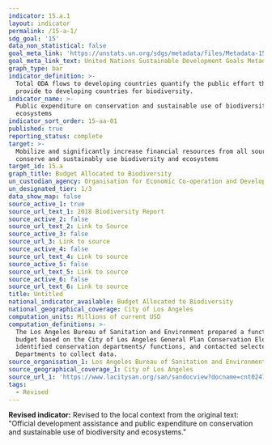 ```yaml
---
indicator: 15.a.1
layout: indicator
permalink: /15-a-1/
sdg_goal: '15'
data_non_statistical: false
goal_meta_link: 'https://unstats.un.org/sdgs/metadata/files/Metadata-15-0a-01.pdf'
goal_meta_link_text: United Nations Sustainable Development Goals Metadata (PDF 4.0 MB)
graph_type: bar
indicator_definition: >-
  Total ODA flows to developing countries quantify the public effort that donors
  provide to developing countries for biodiversity.
indicator_name: >-
  Public expenditure on conservation and sustainable use of biodiversity and
  ecosystems
indicator_sort_order: 15-aa-01
published: true
reporting_status: complete
target: >-
  Mobilize and significantly increase financial resources from all sources to
  conserve and sustainably use biodiversity and ecosystems
target_id: 15.a
graph_title: Budget Allocated to Biodiversity
un_custodian_agency: Organisation for Economic Co-operation and Development (OECD)
un_designated_tier: 1/3
data_show_map: false
source_active_1: true
source_url_text_1: 2018 Biodiversity Report
source_active_2: false
source_url_text_2: Link to Source
source_active_3: false
source_url_3: Link to source
source_active_4: false
source_url_text_4: Link to source
source_active_5: false
source_url_text_5: Link to source
source_active_6: false
source_url_text_6: Link to source
title: Untitled
national_indicator_available: Budget Allocated to Biodiversity
national_geographical_coverage: City of Los Angeles
computation_units: Millions of current USD
computation_definitions: >-
  The Los Angeles Bureau of Sanitation and Environment prepared a functional
  budget based on the City of Los Angeles General Plan Conservation Element and
  identified conservation departments/ functions, and contacted selected City
  Departments to collect data.
source_organisation_1: Los Angeles Bureau of Sanitation and Environment (LASAN)
source_geographical_coverage_1: City of Los Angeles
source_url_1: 'https://www.lacitysan.org/san/sandocview?docname=cnt024743'
tags:
  - Revised
---
```

**Revised indicator:** Revised to the local context from the original text: "Official development assistance and public expenditure on conservation and sustainable use of biodiversity and ecosystems."
